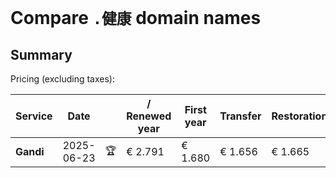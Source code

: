 # Compare `.健康` domain names

## Summary

Pricing (excluding taxes):

| Service | Date |  | / Renewed year | First year | Transfer | Restoration |
|--|--|--|--|--|--|--|
| **Gandi** | 2025-06-23 | 🏆 | € 2.791 | € 1.680 | € 1.656 | € 1.665 |
